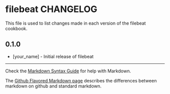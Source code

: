 filebeat CHANGELOG
==================

This file is used to list changes made in each version of the filebeat cookbook.

0.1.0
-----
- [your_name] - Initial release of filebeat

- - -
Check the [Markdown Syntax Guide](http://daringfireball.net/projects/markdown/syntax) for help with Markdown.

The [Github Flavored Markdown page](http://github.github.com/github-flavored-markdown/) describes the differences between markdown on github and standard markdown.
